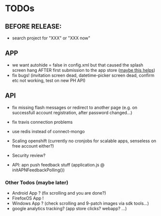 # TODOs #

## BEFORE RELEASE: ##

* search project for "XXX" or "XXX now"

## APP ##
* we want autohide = false in config.xml but that caused the splash screen hang AFTER first submission to the app store ([maybe this helps](http://community.phonegap.com/nitobi/topics/stops_at_default_phonegap_splash_screen_on_ios_iphone_5))
* fix bugs! (invitation screen dead, datetime-picker screen dead, confirm etc not working, test on new PH API)

## API ##
* fix missing flash messages or redirect to another page (e.g. on successfull account registration, after password changed...)
* fix travis connection problems
* use redis instead of connect-mongo

* Scaling openshift (currently no cronjobs for scalable apps, senseless on free account either?)
* Security review?
* API: apn push feedback stuff (application.js @ initAPNFeedbackPolling())

### Other Todos (maybe later) ##
* Android App ? (fix scrolling and you are done?)
* FirefoxOS App !
* Windows App ? (check scrolling and 9-patch images via sdk tools...)
* google analytics tracking? (app store clicks? webapp? ...)
